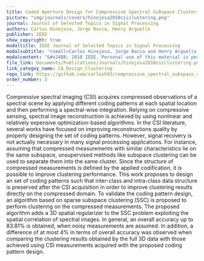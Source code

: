 ```yaml
---
title: Coded Aperture Design for Compressive Spectral Subspace Clustering
picture: "img/journals/covers/hinojosa2018csiclustering.png"
journal: Journal of Selected Topics in Signal Processing
authors: Carlos Hinojosa, Jorge Bacca, Henry Arguello
publisher: IEEE
show_copyright: true
modaltitle: IEEE Journal of Selected Topics in Signal Processing
modalsubtitle: "<small>Carlos Hinojosa, Jorge Bacca and Henry Arguello, Coded Aperture Design for Compressive Spectral Subspace Clustering, in IEEE Journal of Selected Topics in Signal Processing, vol. 12, no. 6, pp. 1589-1600, Dec. 2018.. Available Online: <a href=https://doi.org/10.1109/JSTSP.2018.2878293>https://doi.org/10.1109/JSTSP.2018.2878293</a></small>"
modalcontent: "&#x24B8; 2018 IEEE. Personal use of this material is permitted. Permission from IEEE must be obtained for all other uses in any current or future media, including reprinting/republishing this material for advertising or promotional purposes, creating new collective works, for resale or redistribution to servers or lists, or reuse of any copyrighted component of this work in other works."
file_link: Documents/Publications/Journals/hinojosa2018csiclustering.pdf
link_categoy_name: CA_Design_Clustering
repo_link: https://github.com/carlosh93/compressive_spectral_subspace_clustering
order_number: 3
---
```

Compressive spectral imaging (CSI) acquires compressed observations of a spectral scene by applying different coding patterns at each spatial location and then performing a spectral-wise integration. Relying on compressive sensing, spectral image reconstruction is achieved by using nonlinear and relatively expensive optimization-based algorithms. In the CSI literature, several works have focused on improving reconstructions quality by properly designing the set of coding patterns. However, signal recovery is not actually necessary in many signal processing applications. For instance, assuming that compressed measurements with similar characteristics lie on the same subspace, unsupervised methods like subspace clustering can be used to separate them into the same cluster. Since the structure of compressed measurements is defined by the applied codification, it is possible to improve clustering performance. This work proposes to design an set of coding patterns such that inter-class and intra-class data structure is preserved after the CSI acquisition in order to improve clustering results directly on the compressed domain. To validate the coding pattern design, an algorithm based on sparse subspace clustering (SSC) is proposed to perform clustering on the compressed measurements. The proposed algorithm adds a 3D spatial regularizer to the SSC problem exploiting the spatial correlation of spectral images. In general, an overall accuracy up to 83.81\% is obtained, when noisy measurements are assumed. In addition, a difference of at most 4\% in terms of overall accuracy was observed when comparing the clustering results obtained by the full 3D data with those achieved using CSI measurements acquired with the proposed coding pattern design.